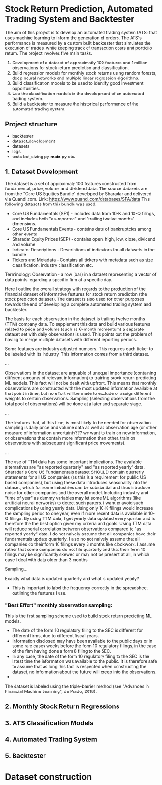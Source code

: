 # Stock Return Prediction, Automated Trading System and Backtester
The aim of this project is to develop an automated trading system (ATS) that uses machine learning to inform the generation of orders. The ATS's performance is measured by a custom built backtester that simulates the execution of trades, while keeping track of transaction costs and portfolio return. The project involves five main tasks.
1. Development of a dataset of approximatly 100 features and 1 million observations for stock return prediction and classification.
2. Build regression models for monthly stock returns using random forests, deep neural networks and multiple linear regression algorithms.
3. Build classification models to be used to identify good investment opportunities.
4. Use the classification models in the development of an automated trading system.
5. Build a backtester to measure the historical performance of the automated trading system.

## Project structure
- backtester
- dataset_development
- datasets
- logs
- tests
bet_sizing.py
__main__.py
etc.

## 1. Dataset Development
The dataset is a set of approximaly 100 features constructed from fundamental, price, volume and dividend data. The source datasets are from the "Core US Equities Bundle" developed by Sharadar and delivered via Quandl.com.
Link: https://www.quandl.com/databases/SFA/data
This following datasets from this bundle was used:
- Core US Fundamentals (SF1) - includes data from 10-K and 10-Q filings, and includes both "as-reported" and "trailing twelve months" dimensions.
- Core US Fundamentals Events - contains date of bankruptcies among other events
- Sharadar Equity Prices (SEP) - contains open, high, low, close, dividend and volume
- Indicator Descriptions - Descriptions of indicators for all datasets in the bundle
- Tickers and Metadata - Contains all tickers with metadata such as size classification, industry classification etc.



Terminology:
Observation - a row (bar) in a dataset representing a vector of data points regarding a specific firm at a specific day. 


Here I outline the overall strategy with regards to the production of the financial dataset of informative features for stock return prediction (the stock prediction dataset). The dataset is also used for other purposes towards the end of developing a complete automated trading system and backtester.

The basis for each observation in the dataset is trailing twelve months (TTM) company data. To supplement this data and build various features related to price and volume (such as 6-month momentum) a separate dataset set with daily observations is used. This points out the problem of having to merge multiple datasets with different reporting periods.

Some features are industry adjusted numbers. This requires each ticker to be labeled with its industry. This information comes from a third dataset.

...

Observations in the dataset are arguable of unequal importance (containing different amounts of relevant information) to training stock return predicting ML models. This fact will not be dealt with upfront. This means that monthly observations are constructed with the most updated information available at that point in time, but no effort will be made to exclude or assign different weights to certain observations. Sampling (selecting observations from the total pool of observations) will be done at a later and separate stage.

...

The features that, at this time, is most likely to be needed for observation sampling is daily price and volume data as well as observation age (or other measure of information uncertainty??? we want to train on new information, or observations that contain more information then other, train on observations with subsequent significant price movements). 

...

The use of TTM data has some important implications. The available alternatives are "as reported quarterly" and "as reported yearly" data. Sharadar's Core US Fundamentals dataset SHOULD contain quarterly statements for all US companies (as this is a requirement for public US based companies), but using these data introduces seasonality into the dataset, which for some industries can be substantial and thus introduce noise for other companies and the overall model. Including industry and "time of year" as dummy variables may let some ML algorithms (like artificial neural networks) to detect such patters. I want to avoid such complications by using yearly data. Using only 10-K filings would increase the sampling period to one year, even if more recent data is available in 10-Q filings. By using TTM data, I get yearly data updated every quarter and is therefore the the best option given my criteria and goals. Using TTM data will reduce serial correlation between observations compared to "as reported yearly" data. I do not naively assume that all companies have their fundamentals update quarterly. I also no not naively assume that all companies do their form 10 filings every 3 months like clockwork. I assume rather that some companies do not file quarterly and that their form 10 filings may be significantly skewed or may not be present at all, in which case I deal with data older than 3 months. 

Sampling...

Exactly what data is updated quarterly and what is updated yearly? 
- This is important to label the frequency correctly in the spreadsheet outlining the features I use.


### "Best Effort" monthly observation sampling:
This is the first sampling scheme used to build stock return predicting ML models.

- The date of the form 10 regulatory filing to the SEC is different for different firms, due to different fiscal years.
- Information disclosed may have been available to the public days or in some rare cases weeks before the form 10 regulatory filings, in the case of the firm having done a form 8 filing to the SEC.
- In any case, the date of the form 10 regulatory filing to the SEC is the latest time the information was available to the public. It is therefore safe to assume that as long this fact is respected when constructing the dataset, no information about the future will creep into the observations. 
- 



The dataset is labeled using the triple-barrier method (see "Advances in Financial Machine Learning", de Prado, 2018). 

## 2. Monthly Stock Return Regressions


## 3. ATS Classification Models

## 4. Automated Trading System

## 5. Backtester





# Dataset construction

